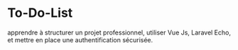 # To-Do-List
apprendre à structurer un projet professionnel, utiliser Vue Js, Laravel Echo, et mettre en place une authentification sécurisée.
